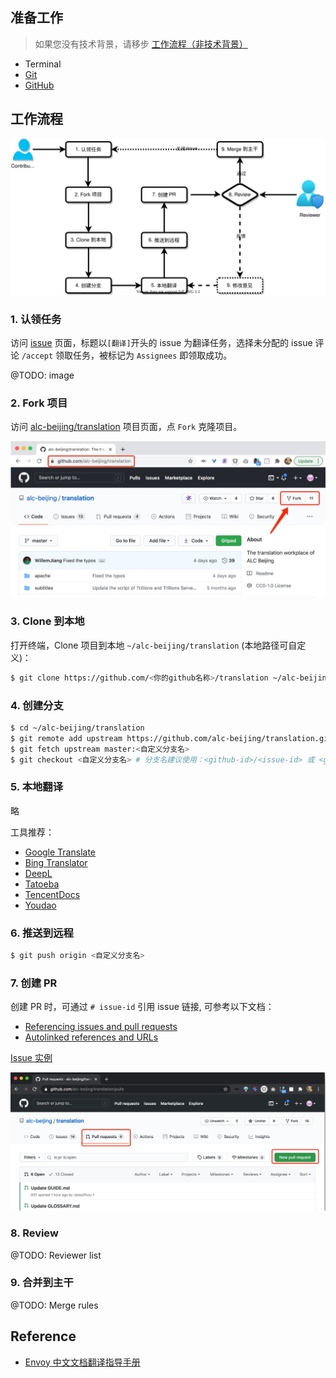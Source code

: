 ## 准备工作

> 如果您没有技术背景，请移步 [工作流程（非技术背景）](WORKFlOW-NO-TECH.md)

* Terminal
* [Git](https://git-scm.com/)
* [GitHub](https://github.com/)


## 工作流程

![工作流程](images/WORKFLOW.svg)

### 1. 认领任务

访问 [issue](https://github.com/alc-beijing/translation/issues) 页面，标题以`[翻译]`开头的 issue 为翻译任务，选择未分配的 issue 评论 `/accept` 领取任务，被标记为 `Assignees` 即领取成功。

@TODO: image

### 2. Fork 项目

访问 [alc-beijing/translation](https://github.com/alc-beijing/translation) 项目页面，点 `Fork` 克隆项目。

![Fork 项目](images/fork.jpg)


### 3. Clone 到本地

打开终端，Clone 项目到本地 `~/alc-beijing/translation` (本地路径可自定义)：

```sh
$ git clone https://github.com/<你的github名称>/translation ~/alc-beijing/translation
```

### 4. 创建分支

```sh
$ cd ~/alc-beijing/translation
$ git remote add upstream https://github.com/alc-beijing/translation.git  # clone 项目后只需执行一次，以后不需要重复执行
$ git fetch upstream master:<自定义分支名> 
$ git checkout <自定义分支名> # 分支名建议使用：<github-id>/<issue-id> 或 <github-id>/<文档关键词>
```

### 5. 本地翻译

略

工具推荐：
* [Google Translate](https://translate.google.com/)
* [Bing Translator](https://www.bing.com/translator)
* [DeepL](https://www.deepl.com/en/translator)
* [Tatoeba](https://tatoeba.org/eng/sentences/search?query=translate&from=eng&to=cmn)
* [TencentDocs](https://docs.qq.com/)
* [Youdao](http://youdao.com/)

### 6. 推送到远程

```sh
$ git push origin <自定义分支名>
```


### 7. 创建 PR

创建 PR 时，可通过 `# issue-id` 引用 issue 链接, 可参考以下文档：
* [Referencing issues and pull requests](https://docs.github.com/en/free-pro-team@latest/github/writing-on-github/basic-writing-and-formatting-syntax#referencing-issues-and-pull-requests)
* [Autolinked references and URLs](https://docs.github.com/en/free-pro-team@latest/github/writing-on-github/autolinked-references-and-urls)

[Issue 实例](https://github.com/alc-beijing/translation/pull/12)

![创建 PR](images/pull-request.jpg)


### 8. Review

@TODO: Reviewer list

### 9.  合并到主干

@TODO: Merge rules


## Reference

* [Envoy 中文文档翻译指导手册](https://github.com/cloudnativeto/envoy/blob/zh/docs/root/README.md)
